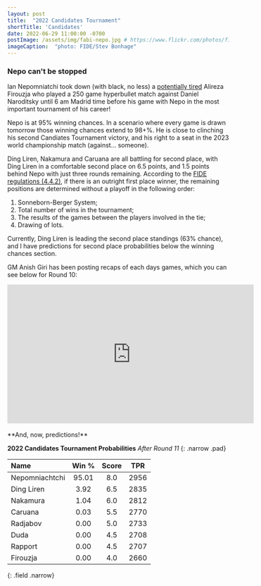 ```yaml
---
layout: post
title:  "2022 Candidates Tournament"
shortTitle: 'Candidates'
date: 2022-06-29 11:00:00 -0700
postImage: /assets/img/fabi-nepo.jpg # https://www.flickr.com/photos/fide/51782665101/in/photolist-2mTRGfH-2mF3T2E-2mFPiS8-2mGLprG-2mFPiSP-2mGHx2B-2mFraoE-2mH8cTG-2mGWPqT-2mbnW9r-2mbMGAE-2mFFqui-2mFTz2N-2mUmAc9-2mGhtwZ-2mbC9n9-2mFRHrs-2mFDYtd-2mGjizs-2mHa4JP-2mbihND-2mHccpR-2mGKNVX-2mGrZgb-2mbKy8k-2mGp2pN-2mGQHfx-2mbNKm2-2mGoSmJ-2mGoSoC-2mFRfug-2mFRfqP-2mFUBEj-2mFVCsk-2mFSnPS-2mFVCmy-2mGrg6K-2mFJEpo-2mHbFrj-2mHbFoi-2mH9npq-2mHcFF6-2mFDgYa-2mHcbab-2mK1g2L-2mGWPuF-2mH18QK-2mGZ8oD-2mGWPwE-2mGWPM4
imageCaption:  "photo: FIDE/Stev Bonhage"
---
```

<style>
    .field td {padding: 3px 3px; }
    .field th {padding: 3px 3px; }
    .narrow {width: 50%; margin: auto;}
    .post-header{
        margin-bottom: 10px;
    }
    .post-title{
        margin-bottom: 10px;
    }
    .pad{
        padding: 5px;
    }
.postImage {
  display: block;
  text-align: center;
  margin-left: auto;
  margin-right: auto;
  font-size: 12px;
  max-height: 300px;
  padding-top: 0px;
}

.postImage img {
  height: auto;
  max-height: 300px;
}

.caption {
  display: block;
  text-align: center;
  margin-left: auto;
  margin-right: auto;
  font-size: 12px;
}

.yt {
  display: block;
  margin: 0 auto;
}

}
</style>
<script src="https://cdn.plot.ly/plotly-latest.min.js"></script> 

### Nepo can't be stopped

Ian Nepomniatchi took down (with black, no less) a [potentially tired][bullet] Alireza Firouzja who played a 250 game hyperbullet match against Daniel Naroditsky until 6 am Madrid time before his game with Nepo in the most important tournament of his career!

Nepo is at 95% winning chances. In a scenario where every game is drawn tomorrow those winning chances extend to 98+%. He is close to clinching his second Candiates Tournament victory, and his right to a seat in the 2023 world championship match (against... someone).

Ding Liren, Nakamura and Caruana are all battling for second place, with Ding Liren in a comfortable second place on 6.5 points, and 1.5 points behind Nepo with just three rounds remaining. According to the [FIDE regulations (4.4.2)][regs], if there is an outright first place winner, the remaining positions are determined without a playoff in the following order:

  1. Sonneborn-Berger System;
  2. Total number of wins in the tournament;
  3. The results of the games between the players involved in the tie;
  4. Drawing of lots.

Currently, Ding Liren is leading the second place standings (63% chance), and I have predictions for second place probabilities below the winning chances section.

GM Anish Giri has been posting recaps of each days games, which you can see below for Round 10:

<div class="ttt">
  <iframe width="560" height="315" class="yt" src="https://www.youtube.com/embed/bJhmM-uE9II" title="YouTube video player" frameborder="0" allow="accelerometer; autoplay; clipboard-write; encrypted-media; gyroscope; picture-in-picture" allowfullscreen></iframe>  
</div>
<br>
**And, now, predictions!**

**2022 Candidates Tournament Probabilities**
*After Round 11*
{: .narrow .pad}

| Name           |   Win %|   Score |   TPR |
|:---------------|:------:|:--------:|:------:|
| Nepomniachtchi | 95.01 |    8.0 |  2956 |
| Ding Liren     |  3.92 |    6.5 |  2835 |
| Nakamura       |  1.04 |    6.0 |  2812 |
| Caruana        |  0.03 |    5.5 |  2770 |
| Radjabov       |  0.00 |    5.0 |  2733 |
| Duda           |  0.00 |    4.5 |  2708 |
| Rapport        |  0.00 |    4.5 |  2707 |
| Firouzja       |  0.00 |    4.0 |  2660 |
{: .field .narrow}
<br>
<div>                            <div id="d084796d-e2f8-48b8-aabc-adb6ae7abc70" class="plotly-graph-div" style="height:100%; width:100%;"></div>            <script type="text/javascript">                                    window.PLOTLYENV=window.PLOTLYENV || {};                                    if (document.getElementById("d084796d-e2f8-48b8-aabc-adb6ae7abc70")) {                    Plotly.newPlot(                        "d084796d-e2f8-48b8-aabc-adb6ae7abc70",                        [{"alignmentgroup":"True","hovertemplate":"Win %{y}%","legendgroup":"Ding Liren","marker":{"color":"rgb(27,158,119)","pattern":{"shape":""}},"name":"Ding Liren","offsetgroup":"Ding Liren","orientation":"v","showlegend":true,"textposition":"auto","x":["Pre","Round 1","Round 2","Round 3","Round 4","Round 5","Round 6","Round 7","Round 8","Round 9","Round 10","Round 11"],"xaxis":"x","y":[19.3,8.2,8.0,7.1,5.3,4.8,3.0,1.0,0.7,1.5,4.5,3.9],"yaxis":"y","type":"bar"},{"alignmentgroup":"True","hovertemplate":"Win %{y}%","legendgroup":"Caruana","marker":{"color":"rgb(217,95,2)","pattern":{"shape":""}},"name":"Caruana","offsetgroup":"Caruana","orientation":"v","showlegend":true,"textposition":"auto","x":["Pre","Round 1","Round 2","Round 3","Round 4","Round 5","Round 6","Round 7","Round 8","Round 9","Round 10","Round 11"],"xaxis":"x","y":[16.8,26.5,27.0,25.2,22.9,21.4,28.4,28.7,16.3,11.2,3.7,0.0],"yaxis":"y","type":"bar"},{"alignmentgroup":"True","hovertemplate":"Win %{y}%","legendgroup":"Firouzja","marker":{"color":"rgb(117,112,179)","pattern":{"shape":""}},"name":"Firouzja","offsetgroup":"Firouzja","orientation":"v","showlegend":true,"textposition":"auto","x":["Pre","Round 1","Round 2","Round 3","Round 4","Round 5","Round 6","Round 7","Round 8","Round 9","Round 10","Round 11"],"xaxis":"x","y":[15.1,14.5,14.8,12.2,4.7,3.7,0.6,0.2,0.1,0.3,0.0,0.0],"yaxis":"y","type":"bar"},{"alignmentgroup":"True","hovertemplate":"Win %{y}%","legendgroup":"Nepomniachtchi","marker":{"color":"rgb(231,41,138)","pattern":{"shape":""}},"name":"Nepomniachtchi","offsetgroup":"Nepomniachtchi","orientation":"v","showlegend":true,"textposition":"auto","x":["Pre","Round 1","Round 2","Round 3","Round 4","Round 5","Round 6","Round 7","Round 8","Round 9","Round 10","Round 11"],"xaxis":"x","y":[13.2,24.7,24.2,25.4,42.2,44.0,54.6,66.6,75.2,84.6,85.8,95.0],"yaxis":"y","type":"bar"},{"alignmentgroup":"True","hovertemplate":"Win %{y}%","legendgroup":"Rapport","marker":{"color":"rgb(102,166,30)","pattern":{"shape":""}},"name":"Rapport","offsetgroup":"Rapport","orientation":"v","showlegend":true,"textposition":"auto","x":["Pre","Round 1","Round 2","Round 3","Round 4","Round 5","Round 6","Round 7","Round 8","Round 9","Round 10","Round 11"],"xaxis":"x","y":[11.4,10.6,9.6,11.0,8.6,9.8,6.5,0.8,1.7,0.4,0.0,0.0],"yaxis":"y","type":"bar"},{"alignmentgroup":"True","hovertemplate":"Win %{y}%","legendgroup":"Nakamura","marker":{"color":"rgb(230,171,2)","pattern":{"shape":""}},"name":"Nakamura","offsetgroup":"Nakamura","orientation":"v","showlegend":true,"textposition":"auto","x":["Pre","Round 1","Round 2","Round 3","Round 4","Round 5","Round 6","Round 7","Round 8","Round 9","Round 10","Round 11"],"xaxis":"x","y":[11.3,4.8,8.1,10.7,9.9,9.1,5.1,2.3,5.9,1.7,6.0,1.0],"yaxis":"y","type":"bar"},{"alignmentgroup":"True","hovertemplate":"Win %{y}%","legendgroup":"Duda","marker":{"color":"rgb(166,118,29)","pattern":{"shape":""}},"name":"Duda","offsetgroup":"Duda","orientation":"v","showlegend":true,"textposition":"auto","x":["Pre","Round 1","Round 2","Round 3","Round 4","Round 5","Round 6","Round 7","Round 8","Round 9","Round 10","Round 11"],"xaxis":"x","y":[8.1,6.7,6.2,7.0,5.1,6.1,1.2,0.4,0.1,0.0,0.0,0.0],"yaxis":"y","type":"bar"},{"alignmentgroup":"True","hovertemplate":"Win %{y}%","legendgroup":"Radjabov","marker":{"color":"rgb(102,102,102)","pattern":{"shape":""}},"name":"Radjabov","offsetgroup":"Radjabov","orientation":"v","showlegend":true,"textposition":"auto","x":["Pre","Round 1","Round 2","Round 3","Round 4","Round 5","Round 6","Round 7","Round 8","Round 9","Round 10","Round 11"],"xaxis":"x","y":[4.9,4.0,2.1,1.4,1.3,1.2,0.6,0.1,0.0,0.2,0.0,0.0],"yaxis":"y","type":"bar"}],                        {"barmode":"relative","hovermode":"x unified","legend":{"title":{"text":"Name"},"tracegroupgap":0,"traceorder":"reversed"},"margin":{"t":60},"template":{"data":{"barpolar":[{"marker":{"line":{"color":"white","width":0.5},"pattern":{"fillmode":"overlay","size":10,"solidity":0.2}},"type":"barpolar"}],"bar":[{"error_x":{"color":"rgb(36,36,36)"},"error_y":{"color":"rgb(36,36,36)"},"marker":{"line":{"color":"white","width":0.5},"pattern":{"fillmode":"overlay","size":10,"solidity":0.2}},"type":"bar"}],"carpet":[{"aaxis":{"endlinecolor":"rgb(36,36,36)","gridcolor":"white","linecolor":"white","minorgridcolor":"white","startlinecolor":"rgb(36,36,36)"},"baxis":{"endlinecolor":"rgb(36,36,36)","gridcolor":"white","linecolor":"white","minorgridcolor":"white","startlinecolor":"rgb(36,36,36)"},"type":"carpet"}],"choropleth":[{"colorbar":{"outlinewidth":1,"tickcolor":"rgb(36,36,36)","ticks":"outside"},"type":"choropleth"}],"contourcarpet":[{"colorbar":{"outlinewidth":1,"tickcolor":"rgb(36,36,36)","ticks":"outside"},"type":"contourcarpet"}],"contour":[{"colorbar":{"outlinewidth":1,"tickcolor":"rgb(36,36,36)","ticks":"outside"},"colorscale":[[0.0,"#440154"],[0.1111111111111111,"#482878"],[0.2222222222222222,"#3e4989"],[0.3333333333333333,"#31688e"],[0.4444444444444444,"#26828e"],[0.5555555555555556,"#1f9e89"],[0.6666666666666666,"#35b779"],[0.7777777777777778,"#6ece58"],[0.8888888888888888,"#b5de2b"],[1.0,"#fde725"]],"type":"contour"}],"heatmapgl":[{"colorbar":{"outlinewidth":1,"tickcolor":"rgb(36,36,36)","ticks":"outside"},"colorscale":[[0.0,"#440154"],[0.1111111111111111,"#482878"],[0.2222222222222222,"#3e4989"],[0.3333333333333333,"#31688e"],[0.4444444444444444,"#26828e"],[0.5555555555555556,"#1f9e89"],[0.6666666666666666,"#35b779"],[0.7777777777777778,"#6ece58"],[0.8888888888888888,"#b5de2b"],[1.0,"#fde725"]],"type":"heatmapgl"}],"heatmap":[{"colorbar":{"outlinewidth":1,"tickcolor":"rgb(36,36,36)","ticks":"outside"},"colorscale":[[0.0,"#440154"],[0.1111111111111111,"#482878"],[0.2222222222222222,"#3e4989"],[0.3333333333333333,"#31688e"],[0.4444444444444444,"#26828e"],[0.5555555555555556,"#1f9e89"],[0.6666666666666666,"#35b779"],[0.7777777777777778,"#6ece58"],[0.8888888888888888,"#b5de2b"],[1.0,"#fde725"]],"type":"heatmap"}],"histogram2dcontour":[{"colorbar":{"outlinewidth":1,"tickcolor":"rgb(36,36,36)","ticks":"outside"},"colorscale":[[0.0,"#440154"],[0.1111111111111111,"#482878"],[0.2222222222222222,"#3e4989"],[0.3333333333333333,"#31688e"],[0.4444444444444444,"#26828e"],[0.5555555555555556,"#1f9e89"],[0.6666666666666666,"#35b779"],[0.7777777777777778,"#6ece58"],[0.8888888888888888,"#b5de2b"],[1.0,"#fde725"]],"type":"histogram2dcontour"}],"histogram2d":[{"colorbar":{"outlinewidth":1,"tickcolor":"rgb(36,36,36)","ticks":"outside"},"colorscale":[[0.0,"#440154"],[0.1111111111111111,"#482878"],[0.2222222222222222,"#3e4989"],[0.3333333333333333,"#31688e"],[0.4444444444444444,"#26828e"],[0.5555555555555556,"#1f9e89"],[0.6666666666666666,"#35b779"],[0.7777777777777778,"#6ece58"],[0.8888888888888888,"#b5de2b"],[1.0,"#fde725"]],"type":"histogram2d"}],"histogram":[{"marker":{"line":{"color":"white","width":0.6}},"type":"histogram"}],"mesh3d":[{"colorbar":{"outlinewidth":1,"tickcolor":"rgb(36,36,36)","ticks":"outside"},"type":"mesh3d"}],"parcoords":[{"line":{"colorbar":{"outlinewidth":1,"tickcolor":"rgb(36,36,36)","ticks":"outside"}},"type":"parcoords"}],"pie":[{"automargin":true,"type":"pie"}],"scatter3d":[{"line":{"colorbar":{"outlinewidth":1,"tickcolor":"rgb(36,36,36)","ticks":"outside"}},"marker":{"colorbar":{"outlinewidth":1,"tickcolor":"rgb(36,36,36)","ticks":"outside"}},"type":"scatter3d"}],"scattercarpet":[{"marker":{"colorbar":{"outlinewidth":1,"tickcolor":"rgb(36,36,36)","ticks":"outside"}},"type":"scattercarpet"}],"scattergeo":[{"marker":{"colorbar":{"outlinewidth":1,"tickcolor":"rgb(36,36,36)","ticks":"outside"}},"type":"scattergeo"}],"scattergl":[{"marker":{"colorbar":{"outlinewidth":1,"tickcolor":"rgb(36,36,36)","ticks":"outside"}},"type":"scattergl"}],"scattermapbox":[{"marker":{"colorbar":{"outlinewidth":1,"tickcolor":"rgb(36,36,36)","ticks":"outside"}},"type":"scattermapbox"}],"scatterpolargl":[{"marker":{"colorbar":{"outlinewidth":1,"tickcolor":"rgb(36,36,36)","ticks":"outside"}},"type":"scatterpolargl"}],"scatterpolar":[{"marker":{"colorbar":{"outlinewidth":1,"tickcolor":"rgb(36,36,36)","ticks":"outside"}},"type":"scatterpolar"}],"scatter":[{"marker":{"colorbar":{"outlinewidth":1,"tickcolor":"rgb(36,36,36)","ticks":"outside"}},"type":"scatter"}],"scatterternary":[{"marker":{"colorbar":{"outlinewidth":1,"tickcolor":"rgb(36,36,36)","ticks":"outside"}},"type":"scatterternary"}],"surface":[{"colorbar":{"outlinewidth":1,"tickcolor":"rgb(36,36,36)","ticks":"outside"},"colorscale":[[0.0,"#440154"],[0.1111111111111111,"#482878"],[0.2222222222222222,"#3e4989"],[0.3333333333333333,"#31688e"],[0.4444444444444444,"#26828e"],[0.5555555555555556,"#1f9e89"],[0.6666666666666666,"#35b779"],[0.7777777777777778,"#6ece58"],[0.8888888888888888,"#b5de2b"],[1.0,"#fde725"]],"type":"surface"}],"table":[{"cells":{"fill":{"color":"rgb(237,237,237)"},"line":{"color":"white"}},"header":{"fill":{"color":"rgb(217,217,217)"},"line":{"color":"white"}},"type":"table"}]},"layout":{"annotationdefaults":{"arrowhead":0,"arrowwidth":1},"autotypenumbers":"strict","coloraxis":{"colorbar":{"outlinewidth":1,"tickcolor":"rgb(36,36,36)","ticks":"outside"}},"colorscale":{"diverging":[[0.0,"rgb(103,0,31)"],[0.1,"rgb(178,24,43)"],[0.2,"rgb(214,96,77)"],[0.3,"rgb(244,165,130)"],[0.4,"rgb(253,219,199)"],[0.5,"rgb(247,247,247)"],[0.6,"rgb(209,229,240)"],[0.7,"rgb(146,197,222)"],[0.8,"rgb(67,147,195)"],[0.9,"rgb(33,102,172)"],[1.0,"rgb(5,48,97)"]],"sequential":[[0.0,"#440154"],[0.1111111111111111,"#482878"],[0.2222222222222222,"#3e4989"],[0.3333333333333333,"#31688e"],[0.4444444444444444,"#26828e"],[0.5555555555555556,"#1f9e89"],[0.6666666666666666,"#35b779"],[0.7777777777777778,"#6ece58"],[0.8888888888888888,"#b5de2b"],[1.0,"#fde725"]],"sequentialminus":[[0.0,"#440154"],[0.1111111111111111,"#482878"],[0.2222222222222222,"#3e4989"],[0.3333333333333333,"#31688e"],[0.4444444444444444,"#26828e"],[0.5555555555555556,"#1f9e89"],[0.6666666666666666,"#35b779"],[0.7777777777777778,"#6ece58"],[0.8888888888888888,"#b5de2b"],[1.0,"#fde725"]]},"colorway":["#1F77B4","#FF7F0E","#2CA02C","#D62728","#9467BD","#8C564B","#E377C2","#7F7F7F","#BCBD22","#17BECF"],"font":{"color":"rgb(36,36,36)"},"geo":{"bgcolor":"white","lakecolor":"white","landcolor":"white","showlakes":true,"showland":true,"subunitcolor":"white"},"hoverlabel":{"align":"left"},"hovermode":"closest","mapbox":{"style":"light"},"paper_bgcolor":"white","plot_bgcolor":"white","polar":{"angularaxis":{"gridcolor":"rgb(232,232,232)","linecolor":"rgb(36,36,36)","showgrid":false,"showline":true,"ticks":"outside"},"bgcolor":"white","radialaxis":{"gridcolor":"rgb(232,232,232)","linecolor":"rgb(36,36,36)","showgrid":false,"showline":true,"ticks":"outside"}},"scene":{"xaxis":{"backgroundcolor":"white","gridcolor":"rgb(232,232,232)","gridwidth":2,"linecolor":"rgb(36,36,36)","showbackground":true,"showgrid":false,"showline":true,"ticks":"outside","zeroline":false,"zerolinecolor":"rgb(36,36,36)"},"yaxis":{"backgroundcolor":"white","gridcolor":"rgb(232,232,232)","gridwidth":2,"linecolor":"rgb(36,36,36)","showbackground":true,"showgrid":false,"showline":true,"ticks":"outside","zeroline":false,"zerolinecolor":"rgb(36,36,36)"},"zaxis":{"backgroundcolor":"white","gridcolor":"rgb(232,232,232)","gridwidth":2,"linecolor":"rgb(36,36,36)","showbackground":true,"showgrid":false,"showline":true,"ticks":"outside","zeroline":false,"zerolinecolor":"rgb(36,36,36)"}},"shapedefaults":{"fillcolor":"black","line":{"width":0},"opacity":0.3},"ternary":{"aaxis":{"gridcolor":"rgb(232,232,232)","linecolor":"rgb(36,36,36)","showgrid":false,"showline":true,"ticks":"outside"},"baxis":{"gridcolor":"rgb(232,232,232)","linecolor":"rgb(36,36,36)","showgrid":false,"showline":true,"ticks":"outside"},"bgcolor":"white","caxis":{"gridcolor":"rgb(232,232,232)","linecolor":"rgb(36,36,36)","showgrid":false,"showline":true,"ticks":"outside"}},"title":{"x":0.05},"xaxis":{"automargin":true,"gridcolor":"rgb(232,232,232)","linecolor":"rgb(36,36,36)","showgrid":false,"showline":true,"ticks":"outside","title":{"standoff":15},"zeroline":false,"zerolinecolor":"rgb(36,36,36)"},"yaxis":{"automargin":true,"gridcolor":"rgb(232,232,232)","linecolor":"rgb(36,36,36)","showgrid":false,"showline":true,"ticks":"outside","title":{"standoff":15},"zeroline":false,"zerolinecolor":"rgb(36,36,36)"}}},"title":{"text":"Probability of Winning by Round | Pawnalyze.com"},"xaxis":{"anchor":"y","domain":[0.0,1.0],"title":{"text":"Round"}},"yaxis":{"anchor":"x","domain":[0.0,1.0],"range":[0,100],"title":{"text":"Win %"}}},                        {"responsive": true}                    )                };                            </script>        </div>


**Second Place Probabilities**
*After Round 11*
{: .narrow .pad}

| Name           |   Second %|   Score |   SB |
|:---------------|---------:|--------:|-----:|
| Ding Liren     |    62.57 |    6.5 | 33.25 |
| Nakamura       |    26.78 |    6.0 | 30.50 |
| Nepomniachtchi |     4.72 |    8.0 | 40.25 |
| Caruana        |     4.04 |    5.5 | 30.75 |
| Radjabov       |     1.72 |    5.0 | 28.00 |
| Rapport        |     0.10 |    4.5 | 23.25 |
| Duda           |     0.07 |    4.5 | 23.75 |
| Firouzja       |     0.00 |    4.0 | 20.25 |
{: .field .narrow}
<br>

**The Field**

| Name           |   Classic |   Rapid |   Blitz |
|:---------------|:---------:|:-------:|:-------:|
| Ding Liren     |      2806 |    2836 |    2788 |
| Firouzja       |      2793 |    2670 |    2791 |
| Caruana        |      2783 |    2766 |    2847 |
| Nepomniachtchi |      2766 |    2821 |    2740 |
| Rapport        |      2764 |    2802 |    2613 |
| Nakamura       |      2760 |    2837 |    2850 |
| Duda           |      2750 |    2808 |    2779 |
| Radjabov       |      2738 |    2747 |    2684 |
{: .field}

Why am I including Rapid and Blitz ratings in a **Classical** tournament that is being played to determine who will go on to fight for the **Classical** chess world championship? Because there is a **whopping 22% chance the event is decided in Rapid or Blitz tiebreaks!** Of note, Firouzja's Rapid rating is likely well below his skill level. If his true skill level is higher than his current rating, I'm understating his chances of winning by about 2% below.

 **I'll keep this page updated as the tournament progresses, be sure to check back after each round!** In the meantime, follow me on [Twitter][twit] and let me know what you'd like to see on this page!



[wiki]: https://en.wikipedia.org/wiki/Candidates_Tournament_2022
[twit]: https://twitter.com/pawnalyze
[regs]: https://handbook.fide.com/files/handbook/Regulations_for_the_FIDE_Candidates_Tournament_2022.pdf
[bullet]: https://twitter.com/pawnalyze/status/1542350916409405441?s=20&t=qSrsX6mLumfQwBMFhet1mQ
